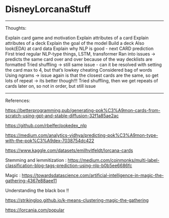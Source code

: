 # DisneyLorcanaStuff
--------------
Thoughts:

Explain card game and motivation
Explain attributes of a card
Explain attributes of a deck
Explain the goal of the model
Build a deck
Also look(EDA) at card data
Explain why NLP is good - next CARD prediction
First tried regular NLP-type things, LSTM, transformer
Ran into issues → predicts the same card over and over because of the way decklists are formatted
Tried shuffling → still same issue - can it be resolved with setting the card max to 4, but that’s lowkey cheating
Considered bag of words
Using ngrams → issue again is that the closest cards are the same, so get lots of repeat → its better though!!!
Tried shuffling, then we get repeats of cards later on, so not in order, but still issue

--------------
References:

https://betterprogramming.pub/generating-pok%C3%A9mon-cards-from-scratch-using-gpt-and-stable-diffusion-32f1a85ae2ac 

https://github.com/rbelfer/pokedex_nlp

https://medium.com/analytics-vidhya/predicting-pok%C3%A9mon-type-with-the-pok%C3%A9dex-7038754dc422

https://www.kaggle.com/datasets/emilhvitfeldt/lorcana-cards 

Stemming and lemmitization  : https://medium.com/coinmonks/multi-label-classification-blog-tags-prediction-using-nlp-b0b5ee6686fc

Magic : https://towardsdatascience.com/artificial-intelligence-in-magic-the-gathering-4367e88aee11

Understanding the black box !!

https://strikingloo.github.io/k-means-clustering-magic-the-gathering 

https://lorcania.com/popular 

